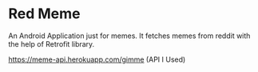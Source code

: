 # Red Meme
An Android Application just for memes. It fetches memes from reddit with the help of Retrofit library.

https://meme-api.herokuapp.com/gimme (API I Used)
